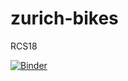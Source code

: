 # zurich-bikes
RCS18

[![Binder](https://mybinder.org/badge.svg)](https://mybinder.org/v2/gh/ricardamaria/zurich-bikes/master?urlpath=%2Flab)
